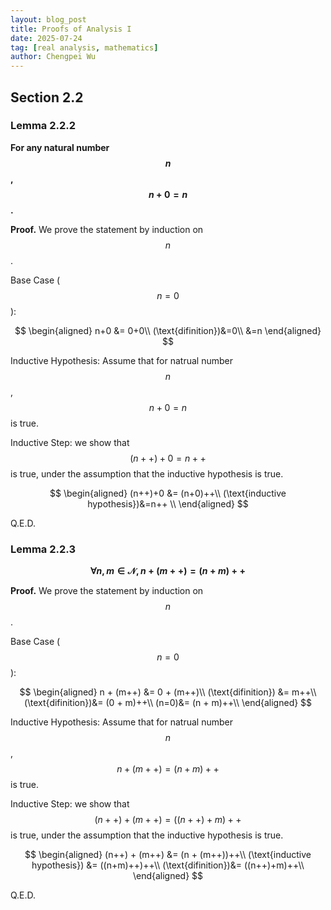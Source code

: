 ```yaml
---
layout: blog_post
title: Proofs of Analysis I
date: 2025-07-24
tag: [real analysis, mathematics]
author: Chengpei Wu
---
```


## Section 2.2

### Lemma 2.2.2

**For any natural number $$n$$, $$n+0=n$$.**

**Proof.** We prove the statement by induction on $$n$$. 

Base Case ($$n=0$$): 

$$
\begin{aligned}
n+0 &= 0+0\\
(\text{difinition})&=0\\
&=n
\end{aligned}
$$

Inductive Hypothesis: Assume that for natrual number $$n$$, $$n+0=n$$ is true.

Inductive Step: we show that $$(n++)+0 = n++$$ is true, under the assumption that the inductive hypothesis is true.  

$$
\begin{aligned}
(n++)+0 &= (n+0)++\\
(\text{inductive hypothesis})&=n++ \\
\end{aligned}
$$

Q.E.D.

### Lemma 2.2.3

**$$\forall n, m \in \mathcal{N}, n + (m++) = (n+m)++$$**

**Proof.** We prove the statement by induction on $$n$$. 

Base Case ($$n=0$$):

$$
\begin{aligned}
n + (m++) &= 0 + (m++)\\
(\text{difinition}) &= m++\\
(\text{difinition})&= (0 + m)++\\
(n=0)&= (n + m)++\\
\end{aligned}
$$

Inductive Hypothesis: Assume that for natrual number $$n$$, $$n + (m++) = (n+m)++$$ is true.

Inductive Step: we show that $$(n++)+(m++) = ((n++)+m)++$$ is true, under the assumption that the inductive hypothesis is true.

$$
\begin{aligned}
(n++) + (m++) &= (n + (m++))++\\
(\text{inductive hypothesis}) &= ((n+m)++)++\\
(\text{difinition})&= ((n++)+m)++\\
\end{aligned}
$$

Q.E.D.